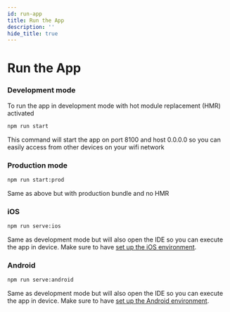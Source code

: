 ```yaml
---
id: run-app
title: Run the App
description: ''
hide_title: true
---
```


# Run the App

### Development mode

To run the app in development mode with hot module replacement (HMR) activated

```sh
npm run start
```

This command will start the app on port 8100 and host 0.0.0.0 so you can easily access from other devices on your wifi network

### Production mode

```sh
npm run start:prod
```

Same as above but with production bundle and no HMR

### iOS

```sh
npm run serve:ios
```

Same as development mode but will also open the IDE so you can execute the app in device. Make sure to have [set up the iOS environment](/dev/build-ios).

### Android

```sh
npm run serve:android
```

Same as development mode but will also open the IDE so you can execute the app in device. Make sure to have [set up the Android environment](/dev/build-android).
